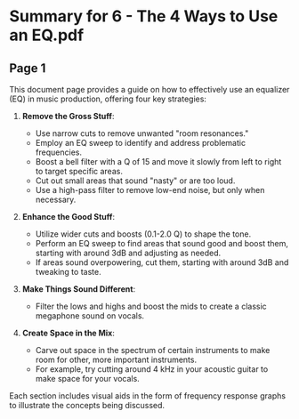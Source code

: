 # Summary for 6 - The 4 Ways to Use an EQ.pdf


## Page 1
This document page provides a guide on how to effectively use an equalizer (EQ) in music production, offering four key strategies:

1. **Remove the Gross Stuff**:
   - Use narrow cuts to remove unwanted "room resonances."
   - Employ an EQ sweep to identify and address problematic frequencies.
   - Boost a bell filter with a Q of 15 and move it slowly from left to right to target specific areas.
   - Cut out small areas that sound "nasty" or are too loud.
   - Use a high-pass filter to remove low-end noise, but only when necessary.

2. **Enhance the Good Stuff**:
   - Utilize wider cuts and boosts (0.1-2.0 Q) to shape the tone.
   - Perform an EQ sweep to find areas that sound good and boost them, starting with around 3dB and adjusting as needed.
   - If areas sound overpowering, cut them, starting with around 3dB and tweaking to taste.

3. **Make Things Sound Different**:
   - Filter the lows and highs and boost the mids to create a classic megaphone sound on vocals.

4. **Create Space in the Mix**:
   - Carve out space in the spectrum of certain instruments to make room for other, more important instruments.
   - For example, try cutting around 4 kHz in your acoustic guitar to make space for your vocals.

Each section includes visual aids in the form of frequency response graphs to illustrate the concepts being discussed.
